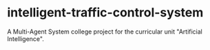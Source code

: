 # intelligent-traffic-control-system
A Multi-Agent System college project for the curricular unit "Artificial Intelligence". 
